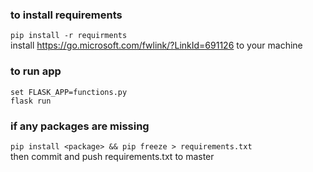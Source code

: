 ### to install requirements

`pip install -r requirments`
<br/>
install https://go.microsoft.com/fwlink/?LinkId=691126 to your machine

### to run app

`set FLASK_APP=functions.py`
<br/>
`flask run`

### if any packages are missing

`pip install <package> && pip freeze > requirements.txt`
<br/>
then commit and push requirements.txt to master